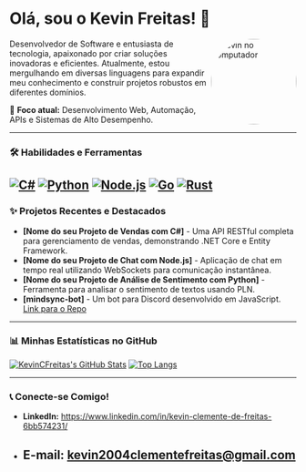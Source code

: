
# Olá, sou o Kevin Freitas! 👋

<img align="right" alt="Kevin no computador" height="150" style="border-radius:50%;" src="https://avatars.githubusercontent.com/u/SEU_USER?v=4"/> Desenvolvedor de Software e entusiasta de tecnologia, apaixonado por criar soluções inovadoras e eficientes.
Atualmente, estou mergulhando em diversas linguagens para expandir meu conhecimento e construir projetos robustos em diferentes domínios.

🚀 **Foco atual:** Desenvolvimento Web, Automação, APIs e Sistemas de Alto Desempenho.

---

### 🛠️ Habilidades e Ferramentas

[![C#](https://img.shields.io/badge/C%23-239120?style=for-the-badge&logo=c-sharp&logoColor=white)](https://docs.microsoft.com/en-us/dotnet/csharp/)
[![Python](https://img.shields.io/badge/Python-3776AB?style=for-the-badge&logo=python&logoColor=white)](https://www.python.org/)
[![Node.js](https://img.shields.io/badge/Node.js-339933?style=for-the-badge&logo=node.js&logoColor=white)](https://nodejs.org/)
[![Go](https://img.shields.io/badge/Go-00ADD8?style=for-the-badge&logo=go&logoColor=white)](https://golang.org/)
[![Rust](https://img.shields.io/badge/Rust-000000?style=for-the-badge&logo=rust&logoColor=white)](https://www.rust-lang.org/)
---

### ✨ Projetos Recentes e Destacados

* **[Nome do seu Projeto de Vendas com C#]** - Uma API RESTful completa para gerenciamento de vendas, demonstrando .NET Core e Entity Framework.
* **[Nome do seu Projeto de Chat com Node.js]** - Aplicação de chat em tempo real utilizando WebSockets para comunicação instantânea.
* **[Nome do seu Projeto de Análise de Sentimento com Python]** - Ferramenta para analisar o sentimento de textos usando PLN.
* **[mindsync-bot]** - Um bot para Discord desenvolvido em JavaScript. [Link para o Repo](https://github.com/KevinCFreitas/mindsync-bot)

---

### 📊 Minhas Estatísticas no GitHub

[![KevinCFreitas's GitHub Stats](https://github-readme-stats.vercel.app/api?username=KevinCFreitas&show_icons=true&theme=dark)](https://github.com/anuraghazra/github-readme-stats)
[![Top Langs](https://github-readme-stats.vercel.app/api/top-langs/?username=KevinCFreitas&layout=compact&theme=dark)](https://github.com/anuraghazra/github-readme-stats)

---

### 📞 Conecte-se Comigo!

* **LinkedIn:** https://www.linkedin.com/in/kevin-clemente-de-freitas-6bb574231/
* **E-mail:** kevin2004clementefreitas@gmail.com
  ---
